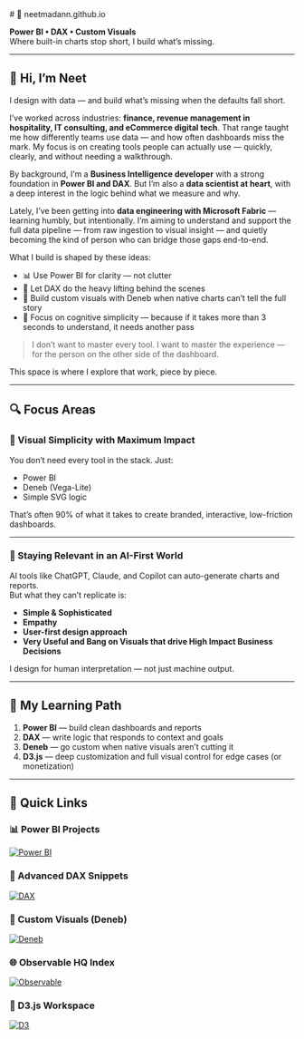 <link rel="stylesheet" href="style.css">
# 🧠 neetmadann.github.io

**Power BI • DAX • Custom Visuals**  
Where built-in charts stop short, I build what’s missing.

---

## 👋 Hi, I’m Neet

I design with data — and build what’s missing when the defaults fall short.

I’ve worked across industries: **finance, revenue management in hospitality, IT consulting, and eCommerce digital tech**. That range taught me how differently teams use data — and how often dashboards miss the mark. My focus is on creating tools people can actually use — quickly, clearly, and without needing a walkthrough.

By background, I’m a **Business Intelligence developer** with a strong foundation in **Power BI and DAX**. But I’m also a **data scientist at heart**, with a deep interest in the logic behind what we measure and why.

Lately, I’ve been getting into **data engineering with Microsoft Fabric** — learning humbly, but intentionally. I’m aiming to understand and support the full data pipeline — from raw ingestion to visual insight — and quietly becoming the kind of person who can bridge those gaps end-to-end.

What I build is shaped by these ideas:

- 📊 Use Power BI for clarity — not clutter  
- 🧮 Let DAX do the heavy lifting behind the scenes  
- 🎨 Build custom visuals with Deneb when native charts can’t tell the full story  
- 🧠 Focus on cognitive simplicity — because if it takes more than 3 seconds to understand, it needs another pass

> I don’t want to master every tool. I want to master the experience — for the person on the other side of the dashboard.

This space is where I explore that work, piece by piece.

---

## 🔍 Focus Areas

### 🎯 Visual Simplicity with Maximum Impact

You don’t need every tool in the stack. Just:

- Power BI  
- Deneb (Vega-Lite)  
- Simple SVG logic  

That’s often 90% of what it takes to create branded, interactive, low-friction dashboards.

---

### 🤖 Staying Relevant in an AI-First World

AI tools like ChatGPT, Claude, and Copilot can auto-generate charts and reports.  
But what they can’t replicate is:

- **Simple & Sophisticated**
- **Empathy**
- **User-first design approach**
- **Very Useful and Bang on Visuals that drive High Impact Business Decisions**

I design for human interpretation — not just machine output.

---

## 🧭 My Learning Path

1. **Power BI** — build clean dashboards and reports  
2. **DAX** — write logic that responds to context and goals  
3. **Deneb** — go custom when native visuals aren’t cutting it  
4. **D3.js** — deep customization and full visual control for edge cases (or monetization)

---

## 🔗 Quick Links

### 📊 Power BI Projects  
[![Power BI](https://img.shields.io/badge/View%20Power%20BI%20Folder-Dashboards%20%26%20Templates-orange?style=for-the-badge&logo=powerbi)](https://github.com/neetmadann/neetmadann.github.io/tree/main/PowerBI)

### 🧠 Advanced DAX Snippets  
[![DAX](https://img.shields.io/badge/Explore%20DAX%20Logic-Hard%20Level%20Equations-yellow?style=for-the-badge&logo=dynamics365)](https://github.com/neetmadann/neetmadann.github.io/tree/main/DAX)

### 🎨 Custom Visuals (Deneb)  
[![Deneb](https://img.shields.io/badge/Deneb%20Reports-Vega--Lite%20Visuals-blueviolet?style=for-the-badge&logo=vega)](https://github.com/neetmadann/neetmadann.github.io/tree/main/Deneb)

### 🌐 Observable HQ Index  
[![Observable](https://img.shields.io/badge/Visit%20Observable%20HQ-Main%20Index-ff69b4?style=for-the-badge&logo=observable)](https://observablehq.com/@neetmadan)

### 🌳 D3.js Workspace  
[![D3](https://img.shields.io/badge/Explore%20D3.js%20Work-D3%20Custom%20Visuals-green?style=for-the-badge&logo=d3.js)](https://observablehq.com/collection/@neetmadan/d3-custom-visuals)
